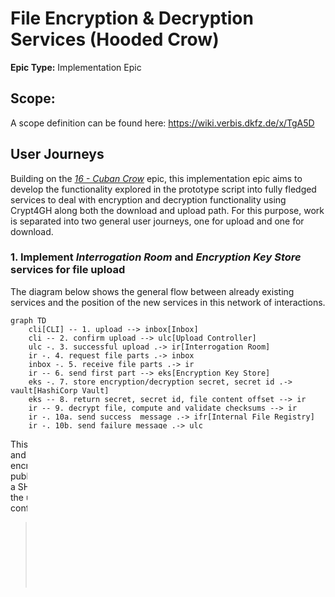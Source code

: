 # File Encryption & Decryption Services (Hooded Crow)
**Epic Type:** Implementation Epic


## Scope:
A scope definition can be found here: https://wiki.verbis.dkfz.de/x/TgA5D
## User Journeys

Building on the [*16 - Cuban Crow*](../16-cuban-crow/technical_specification.md) epic, this implementation epic aims to develop the functionality explored in the prototype script into fully fledged services to deal with encryption and decryption functionality using Crypt4GH along both the download and upload path.
For this purpose, work is separated into two general user journeys, one for upload and one for download.

### 1. Implement *Interrogation Room* and  *Encryption Key Store* services for file upload

The diagram below shows the general flow between already existing services and the position of the new services in this network of interactions.

```mermaid
graph TD
    cli[CLI] -- 1. upload --> inbox[Inbox]
    cli -- 2. confirm upload --> ulc[Upload Controller]
    ulc -. 3. successful upload .-> ir[Interrogation Room]
    ir -. 4. request file parts .-> inbox
    inbox -. 5. receive file parts .-> ir
    ir -- 6. send first part --> eks[Encryption Key Store]
    eks -. 7. store encryption/decryption secret, secret id .-> vault[HashiCorp Vault]
    eks -- 8. return secret, secret id, file content offset --> ir
    ir -- 9. decrypt file, compute and validate checksums --> ir
    ir -. 10a. send success  message .-> ifr[Internal File Registry]
    ir -. 10b. send failure message .-> ulc
```
This user journey comprises a set of goals for both the *Interrogation Room* and *Encryption Key Store*.
The user should be able to upload a file encrypted with the crypt4gh tool using his private and the current GHGA public key, which will further be processed by the two services.
In addition a SHA256 checksum of the unencrypted file needs to be provided by either the user or computed by the CLI which is used to verify intergrity of the confirmed upload (will be done in an upcoming epic).

> *Interrogation Room*
> 1. The first file part of the confirmed uploaded file ist requested and forwarded to the *Encryption Key Store* to process information contained in the Crypt4GH envelope.
> 2. The information returned is used to produce SHA256 checksums for all encrypted file parts corresponding to actual file content, i.e. excluding the envelope.
File part size corresponds to the part size used in the multipart upload.
In addition, the file content is decrypted in chunks in memory and fed into a SHA256 checksum algorithm to produce a checksum for the entire file content.
> 3. This checksum is compared for equality with the user provided checksum.
In case of a mismatch an event is emitted to be processed by the *Upload Controller* to notify the user of the upload failure.
Else an event is emitted to be processed by the *Internal File Registry* and the encrypted file content, i.e. without envelope, is moved to permanent storage.
Defining the message formats for those events is part of an upcoming epic.

> *Encryption Key Store*
> 1. Retrieve the GHGA secret key from HashiCorp Vault.
> 2. Crypt4GH functionality is used to find the envelope and extract the file encryption/decryption secret contained within using the GHGA secret key.
Furthermore, the file content offset is obtained.
> 3. A SHA256 sum over the file encryption/decryption key is generated as its ID and both the key and ID are saved in HashiCorp Vault.
> 4. The key, its ID and the file content offset are returned as response to the *Interrogation Room*.

### 2. Implement *Encryption Key Store* service for file download
The diagram below shows the general flow between already existing services and the position of the new service in this network of interactions.

```mermaid
graph TD
    cli[CLI] -- 1. request download --> dlc[Download Controller]
    dlc -. 2. stage file to outbox, if not present .-> ifr[Internal File Registry]
    ifr -- 3. multipart copy, validate checksums --> outbox[Outbox]
    ifr -. 4. ready for download .-> dlc
    dlc -- 5. request envelope --> eks[Encryption Key Store]
    eks -. 6. request ghga secret, file encryption/decryption secret .-> vault[HashiCorp Vault]
    vault -. 7.return ghga and file secret .-> eks
    eks -- 8. prepare personalized envelope --> eks
    eks -- 9. deliver envelope --> dlc
    dlc -- 10. generate pre-signed URL for combined envelope + file content --> dlc
    dlc -- 11. return pre-signed URL --> cli
    cli -- 12. download --> dlc
    dlc -- 13. request file parts --> outbox
    outbox -- 14. deliver file parts --> dlc
    dlc -- 15. deliver file parts - combined file --> cli
```
Following implementation goals for the *Encryption Key Store* shall be achieved in the context of this journey:
> 1. The *Encryption Key Store* receives a file ID for which a personalized envelope shall be generated for a given user's public key.
> 2. The GHGA secret key and the file encryption/decryption key for the given file id is retrieved.
> 3. A personalized envelope is constructed based on those three keys and returned to the download controller.

## User Journeys that are not part of this Epic:

Defining message formats for events at the boundaries of the *Interrogation Room* will be part of a follow-up epic.
Adjusting and integrating existing services will also be handled in that same epic and not in *Hooded Crow*.

## API Definitions:

### RESTful/Synchronous:
[Encryption Key Store REST API](./api_definitions/rest/encryption_key_store.yml) - [Swagger UI](https://editor.swagger.io/?url=https://raw.githubusercontent.com/ghga-de/epic-docs/main/18-hooded-crow/api_definitions/rest/encryption_key_store.yml)

## Additional Implementation Details:

Some tasks at the boundaries need to be dealt with directly during implementation of this epic.
Specific details on user public key storage and retrieval should go here, as well as secret ID storage and retrieval based on file ID.

## Human Resource/Time Estimation:

Number of sprints required: 2

Number of developers required: 2

